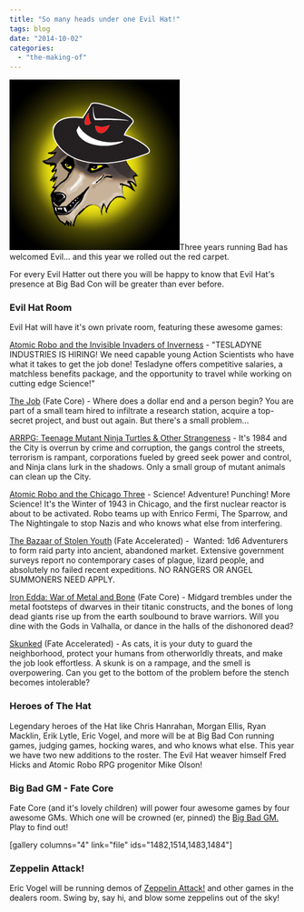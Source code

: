 ```yaml
---
title: "So many heads under one Evil Hat!"
tags: blog
date: "2014-10-02"
categories: 
  - "the-making-of"
---
```


[![evilhat-wolf](images/evilhat-wolf.jpg)](http://www.bigbadcon.com/wp-content/uploads/2014/10/evilhat-wolf.jpg)Three years running Bad has welcomed Evil... and this year we rolled out the red carpet.

For every Evil Hatter out there you will be happy to know that Evil Hat's presence at Big Bad Con will be greater than ever before.

### Evil Hat Room

Evil Hat will have it's own private room, featuring these awesome games:

 [Atomic Robo and the Invisible Invaders of Inverness](http://www.bigbadcon.com/events/atomic-robo-and-the-invisible-invaders-of-inverness/) - "TESLADYNE INDUSTRIES IS HIRING! We need capable young Action Scientists who have what it takes to get the job done! Tesladyne offers competitive salaries, a matchless benefits package, and the opportunity to travel while working on cutting edge Science!"

[The Job](http://www.bigbadcon.com/events/the-job/ "The Job") (Fate Core) - Where does a dollar end and a person begin? You are part of a small team hired to infiltrate a research station, acquire a top-secret project, and bust out again. But there's a small problem...

[ARRPG: Teenage Mutant Ninja Turtles & Other Strangeness](http://www.bigbadcon.com/events/arrpg-teenage-mutant-ninja-turtles-other-strangeness/ "ARRPG: Teenage Mutant Ninja Turtles & Other Strangeness") - It's 1984 and the City is overrun by crime and corruption, the gangs control the streets, terrorism is rampant, corporations fueled by greed seek power and control, and Ninja clans lurk in the shadows. Only a small group of mutant animals can clean up the City.

[Atomic Robo and the Chicago Three](http://www.bigbadcon.com/events/atomic-robo-and-the-chicago-three-2/ "Atomic Robo and the Chicago Three") - Science! Adventure! Punching! More Science! It's the Winter of 1943 in Chicago, and the first nuclear reactor is about to be activated. Robo teams up with Enrico Fermi, The Sparrow, and The Nightingale to stop Nazis and who knows what else from interfering.

[The Bazaar of Stolen Youth](http://www.bigbadcon.com/events/the-bazaar-of-stolen-youth/ "The Bazaar of Stolen Youth") (Fate Accelerated) -  Wanted: 1d6 Adventurers to form raid party into ancient, abandoned market. Extensive government surveys report no contemporary cases of plague, lizard people, and absolutely no failed recent expeditions. NO RANGERS OR ANGEL SUMMONERS NEED APPLY.

[Iron Edda: War of Metal and Bone](http://www.bigbadcon.com/events/iron-edda-war-of-metal-and-bone/ "Iron Edda: War of Metal and Bone") (Fate Core) - Midgard trembles under the metal footsteps of dwarves in their titanic constructs, and the bones of long dead giants rise up from the earth soulbound to brave warriors. Will you dine with the Gods in Valhalla, or dance in the halls of the dishonored dead?

[Skunked](http://www.bigbadcon.com/events/skunked/ "Skunked!") (Fate Accelerated) - As cats, it is your duty to guard the neighborhood, protect your humans from otherworldly threats, and make the job look effortless. A skunk is on a rampage, and the smell is overpowering. Can you get to the bottom of the problem before the stench becomes intolerable?

### Heroes of The Hat

Legendary heroes of the Hat like Chris Hanrahan, Morgan Ellis, Ryan Macklin, Erik Lytle, Eric Vogel, and more will be at Big Bad Con running games, judging games, hocking wares, and who knows what else. This year we have two new additions to the roster. The Evil Hat weaver himself Fred Hicks and Atomic Robo RPG progenitor Mike Olson!

### Big Bad GM - Fate Core

Fate Core (and it's lovely children) will power four awesome games by four awesome GMs. Which one will be crowned (er, pinned) the [Big Bad GM.](http://www.bigbadcon.com/events/big-bad-gm-2014/ "Big Bad GM 2014") Play to find out!

\[gallery columns="4" link="file" ids="1482,1514,1483,1484"\]

### Zeppelin Attack!

Eric Vogel will be running demos of [Zeppelin Attack!](http://www.bigbadcon.com/events/zeppelin-attack-open-demos-and-more/ "Zeppelin Attack Open Demos and more!") and other games in the dealers room. Swing by, say hi, and blow some zeppelins out of the sky!
